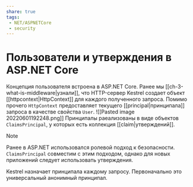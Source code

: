 ```yaml
---
share: true
tags:
 - NET/ASPNETCore
 - security
---
```

# Пользователи и утверждения в ASP.NET Core
Концепция пользователя встроена в ASP.NET Core. Ранее мы [[ch-3-what-is-middleware|узнали]], что HTTP-сервер Kestrel создает объект [[httpcontext|HttpContext]] для каждого полученного запроса. Помимо прочего `HttpContext` предоставляет текущего [[principal|принципала]] запроса в качестве свойства `User`. 
![[Pasted image 20220601192248.png]]
Принципалы раеализованы в виде объектов `ClaimsPrincipal`, у которых есть коллекция [[claim|утверждений]].

> [!NOTE]
> Ранее в ASP.NET использовался ролевой подход к безопасности. `ClaimsPrincipal` совместим с этим подходом, однако для новых приложений следует использовать утверждения.

Kestrel назначает принципала каждому запросу. Первоначально это универсальный анонимный принципал.